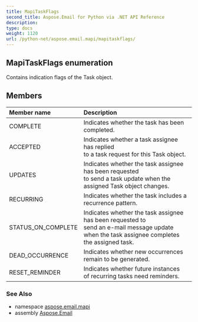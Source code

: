 ```yaml
---
title: MapiTaskFlags
second_title: Aspose.Email for Python via .NET API Reference
description: 
type: docs
weight: 1120
url: /python-net/aspose.email.mapi/mapitaskflags/
---
```


## MapiTaskFlags enumeration

Contains indication flags of the Task object.

## Members
| Member name | Description |
| :- | :- |
|COMPLETE|Indicates whether the task has been completed.|
|ACCEPTED|Indicates whether a task assignee has replied <br/>            to a task request for this Task object.|
|UPDATES|Indicates whether the task assignee has been requested <br/>            to send a task update when the assigned Task object changes.|
|RECURRING|Indicates whether the task includes a recurrence pattern.|
|STATUS_ON_COMPLETE|Indicates whether the task assignee has been requested to <br/>            send an e-mail message update when the task assignee completes the assigned task.|
|DEAD_OCCURRENCE|Indicates whether new occurrences <br/>            remain to be generated.|
|RESET_REMINDER|Indicates whether future instances <br/>            of recurring tasks need reminders.|

### See Also

* namespace [aspose.email.mapi](/email/python-net/aspose.email.mapi/)
* assembly [Aspose.Email](/email/python-net/)

